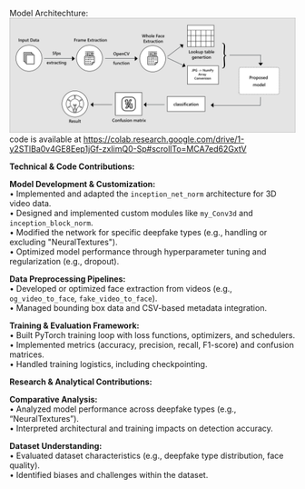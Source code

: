 Model Architechture:
![Model](https://github.com/Srabontideb/Deepfake_project/blob/863cc59cf9ad38e02764b3dff62c14d7a3b082fe/InceptionNet.png)
code is available at https://colab.research.google.com/drive/1-y2STlBa0v4GE8Eep1jGf-zxIimQ0-Sp#scrollTo=MCA7ed62GxtV

**Technical & Code Contributions:**

**Model Development & Customization:**  
• Implemented and adapted the `inception_net_norm` architecture for 3D video data.  
• Designed and implemented custom modules like `my_Conv3d` and `inception_block_norm`.  
• Modified the network for specific deepfake types (e.g., handling or excluding "NeuralTextures").  
• Optimized model performance through hyperparameter tuning and regularization (e.g., dropout).

**Data Preprocessing Pipelines:**  
• Developed or optimized face extraction from videos (e.g., `og_video_to_face`, `fake_video_to_face`).  
• Managed bounding box data and CSV-based metadata integration.

**Training & Evaluation Framework:**  
• Built PyTorch training loop with loss functions, optimizers, and schedulers.  
• Implemented metrics (accuracy, precision, recall, F1-score) and confusion matrices.  
• Handled training logistics, including checkpointing.

**Research & Analytical Contributions:**

**Comparative Analysis:**  
• Analyzed model performance across deepfake types (e.g., “NeuralTextures”).  
• Interpreted architectural and training impacts on detection accuracy.

**Dataset Understanding:**  
• Evaluated dataset characteristics (e.g., deepfake type distribution, face quality).  
• Identified biases and challenges within the dataset.

